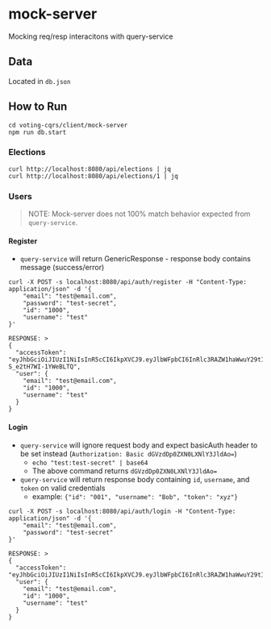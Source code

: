 # mock-server

Mocking req/resp interacitons with query-service


## Data

Located in `db.json`

## How to Run

```
cd voting-cqrs/client/mock-server
npm run db.start
```

### Elections

```
curl http://localhost:8080/api/elections | jq
curl http://localhost:8080/api/elections/1 | jq
```

### Users

> NOTE: Mock-server does not 100% match behavior expected from `query-service`. 

#### Register

- `query-service` will return GenericResponse - response body contains message (success/error)

```
curl -X POST -s localhost:8080/api/auth/register -H "Content-Type: application/json" -d '{
    "email": "test@email.com",
    "password": "test-secret",
    "id": "1000",
    "username": "test"
}'

RESPONSE: >
{
  "accessToken": "eyJhbGciOiJIUzI1NiIsInR5cCI6IkpXVCJ9.eyJlbWFpbCI6InRlc3RAZW1haWwuY29tIiwiaWF0IjoxNzA5MDY4OTc0LCJleHAiOjE3MDkwNzI1NzQsInN1YiI6IjEwMDAifQ.4oIjw8SFllP2f0nFi8kexUHP-S_e2tH7WI-1YWeBLTQ",
  "user": {
    "email": "test@email.com",
    "id": "1000",
    "username": "test"
  }
}
```

#### Login

- `query-service` will ignore request body and expect basicAuth header to be set instead (`Authorization: Basic dGVzdDp0ZXN0LXNlY3JldAo=`)
  - `echo "test:test-secret" | base64`
  - The above command returns `dGVzdDp0ZXN0LXNlY3JldAo=`
- `query-service` will return response body containing `id`, `username`, and `token` on valid credentials
  - example: `{"id": "001", "username": "Bob", "token": "xyz"}`

```
curl -X POST -s localhost:8080/api/auth/login -H "Content-Type: application/json" -d '{
    "email": "test@email.com",
    "password": "test-secret"
}'   

RESPONSE: >
{
  "accessToken": "eyJhbGciOiJIUzI1NiIsInR5cCI6IkpXVCJ9.eyJlbWFpbCI6InRlc3RAZW1haWwuY29tIiwiaWF0IjoxNzA5MDY5NDU4LCJleHAiOjE3MDkwNzMwNTgsInN1YiI6IjEwMDAifQ.mXgum6mDEV3a_WszzLtabSVzpZvIoLbiwfKPL8h3ICw",
  "user": {
    "email": "test@email.com",
    "id": "1000",
    "username": "test"
  }
}
```
